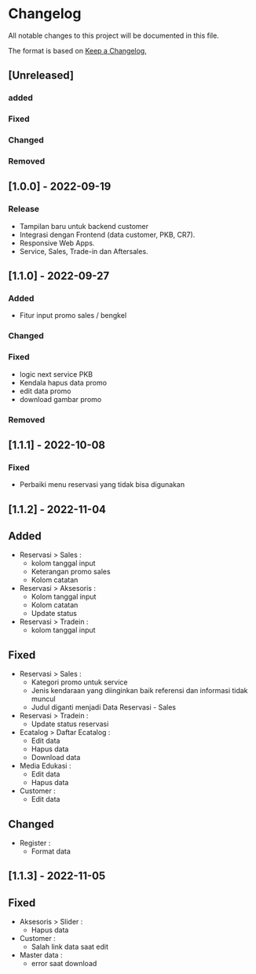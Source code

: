 # Changelog
All notable changes to this project will be documented in this file.

The format is based on [Keep a Changelog](https://www.tunastoyotacimindi.co.id),

## [Unreleased]
### added


### Fixed


### Changed


### Removed


## [1.0.0] - 2022-09-19
### Release
- Tampilan baru untuk backend customer
- Integrasi dengan Frontend (data customer, PKB, CR7).
- Responsive Web Apps.
- Service, Sales, Trade-in dan Aftersales.

## [1.1.0] - 2022-09-27
### Added
- Fitur input promo sales / bengkel

### Changed


### Fixed
- logic next service PKB
- Kendala hapus data promo
- edit data promo
- download gambar promo


### Removed

## [1.1.1] - 2022-10-08
### Fixed
- Perbaiki menu reservasi yang tidak bisa digunakan



## [1.1.2] - 2022-11-04
## Added
- Reservasi > Sales :
    * kolom tanggal input
    * Keterangan promo sales
    * Kolom catatan
- Reservasi > Aksesoris :
    * Kolom tanggal input
    * Kolom catatan
    * Update status
- Reservasi > Tradein :
    * kolom tanggal input
## Fixed
- Reservasi > Sales :
    * Kategori promo untuk service 
    * Jenis kendaraan yang diinginkan baik referensi dan informasi tidak muncul
    * Judul diganti menjadi Data Reservasi - Sales
- Reservasi > Tradein :
    * Update status reservasi
- Ecatalog > Daftar Ecatalog :
    * Edit data
    * Hapus data
    * Download data
- Media Edukasi :
    * Edit data
    * Hapus data
- Customer :
    * Edit data

## Changed
- Register :
    * Format data

## [1.1.3] - 2022-11-05

## Fixed
- Aksesoris > Slider :
    * Hapus data
- Customer :
    * Salah link data saat edit
- Master data :
    * error saat download
